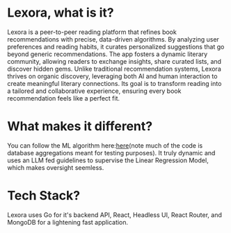 # Lexora, what is it? 

Lexora is a peer-to-peer reading platform that refines book recommendations with precise, data-driven algorithms. By analyzing user preferences and reading habits, it curates personalized suggestions that go beyond generic recommendations. The app fosters a dynamic literary community, allowing readers to exchange insights, share curated lists, and discover hidden gems. Unlike traditional recommendation systems, Lexora thrives on organic discovery, leveraging both AI and human interaction to create meaningful literary connections. Its goal is to transform reading into a tailored and collaborative experience, ensuring every book recommendation feels like a perfect fit.

# What makes it different?

You can follow the ML algorithm here:[here](https://github.com/cbsc3/book_reccomendation_algo)(note much of the code is database aggregations meant for testing purposes). It truly dynamic and uses an LLM fed guidelines to supervise the Linear Regression Model, which makes oversight seemless.

#  Tech Stack?

Lexora uses Go for it's backend API, React, Headless UI, React Router, and MongoDB for a lightening fast application.
